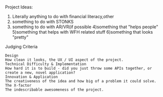 Project Ideas:
  1) Literally anything to do with financial literacy,other
  2) something to do with STONKS 
  3) something to do with AR/VR(if possible
  4)something that "helps people"
  5)something that helps with WFH related stuff
  6)something that looks "pretty"


Judging Criteria

    Design
    How clean it looks, the UX / UI aspect of the project.
    Technical Difficulty & Implementation
    How hard it is to build - did you just throw some APIs together, or create a new, novel application?
    Innovation & Application
    The creativeness of the idea and how big of a problem it could solve.
    The X-factor
    The indescribable awesomeness of the project.

